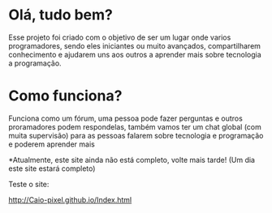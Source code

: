 # Olá, tudo bem?
Esse projeto foi criado com o objetivo de ser um lugar onde varios programadores, sendo eles iniciantes ou muito avançados, compartilharem conhecimento e ajudarem uns aos outros a aprender mais sobre tecnologia a programação. 

# Como funciona?
Funciona como um fórum, uma pessoa pode fazer perguntas e outros proramadores podem respondelas, também vamos ter um chat global (com muita supervisão) para as pessoas falarem sobre tecnologia e programação e poderem aprender mais

*Atualmente, este site ainda não está completo, volte mais tarde! (Um dia este site estará completo)

Teste o site:

 http://Caio-pixel.github.io/Index.html

